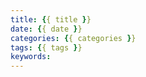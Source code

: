 ```yaml
---
title: {{ title }}
date: {{ date }}
categories: {{ categories }}
tags: {{ tags }}
keywords: 
---
```

